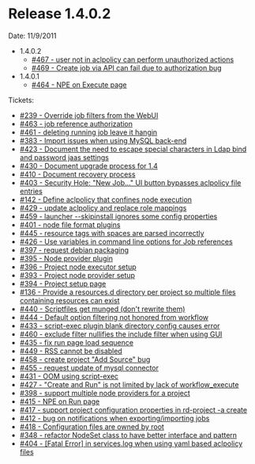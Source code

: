 Release 1.4.0.2
===========

Date: 11/9/2011

* 1.4.0.2
    * [#467 - user not in aclpolicy can perform unauthorized actions](http://rundeck.lighthouseapp.com/projects/59277/tickets/467-user-not-in-aclpolicy-can-perform-unauthorized-actions)
    * [#469 - Create job via API can fail due to authorization bug](http://rundeck.lighthouseapp.com/projects/59277/tickets/469-create-job-via-api-can-fail-due-to-authorization-bug)
* 1.4.0.1
    * [#464 - NPE on Execute page](http://rundeck.lighthouseapp.com/projects/59277/tickets/464-npe-on-execute-page)


Tickets: 

* [#239 - Override job filters from the WebUI](http://rundeck.lighthouseapp.com/projects/59277/tickets/239)
* [#463 - job reference authorization](http://rundeck.lighthouseapp.com/projects/59277/tickets/463)
* [#461 - deleting running job leave it hangin](http://rundeck.lighthouseapp.com/projects/59277/tickets/461)
* [#383 - Import issues when using MySQL back-end](http://rundeck.lighthouseapp.com/projects/59277/tickets/383)
* [#423 - Document the need to escape special characters in Ldap bind and password jaas settings](http://rundeck.lighthouseapp.com/projects/59277/tickets/423)
* [#430 - Document upgrade process for 1.4](http://rundeck.lighthouseapp.com/projects/59277/tickets/430)
* [#410 - Document recovery process](http://rundeck.lighthouseapp.com/projects/59277/tickets/410)
* [#403 - Security Hole:  "New Job..." UI button bypasses aclpolicy file entries](http://rundeck.lighthouseapp.com/projects/59277/tickets/403)
* [#142 - Define aclpolicy that confines node execution](http://rundeck.lighthouseapp.com/projects/59277/tickets/142)
* [#429 - update aclpolicy and replace role mappings](http://rundeck.lighthouseapp.com/projects/59277/tickets/429)
* [#459 - launcher --skipinstall ignores some config properties](http://rundeck.lighthouseapp.com/projects/59277/tickets/459)
* [#401 - node file format plugins](http://rundeck.lighthouseapp.com/projects/59277/tickets/401)
* [#445 - resource tags with spaces are parsed incorrectly](http://rundeck.lighthouseapp.com/projects/59277/tickets/445)
* [#426 - Use variables in command line options for Job references](http://rundeck.lighthouseapp.com/projects/59277/tickets/426)
* [#397 - request debian packaging](http://rundeck.lighthouseapp.com/projects/59277/tickets/397)
* [#395 - Node provider plugin](http://rundeck.lighthouseapp.com/projects/59277/tickets/395)
* [#396 - Project node executor setup](http://rundeck.lighthouseapp.com/projects/59277/tickets/396)
* [#393 - Project node provider setup](http://rundeck.lighthouseapp.com/projects/59277/tickets/393)
* [#394 - Project setup page](http://rundeck.lighthouseapp.com/projects/59277/tickets/394)
* [#136 - Provide a resources.d directory per project so multiple files containing resources can exist](http://rundeck.lighthouseapp.com/projects/59277/tickets/136)
* [#440 - Scriptfiles get munged (don't rewrite them)](http://rundeck.lighthouseapp.com/projects/59277/tickets/440)
* [#444 - Default option filtering not honored from workflow](http://rundeck.lighthouseapp.com/projects/59277/tickets/444)
* [#433 - script-exec plugin blank directory config causes error](http://rundeck.lighthouseapp.com/projects/59277/tickets/433)
* [#460 - exclude filter nullifies the include filter when using GUI](http://rundeck.lighthouseapp.com/projects/59277/tickets/460)
* [#435 - fix run page load sequence](http://rundeck.lighthouseapp.com/projects/59277/tickets/435)
* [#449 - RSS cannot be disabled](http://rundeck.lighthouseapp.com/projects/59277/tickets/449)
* [#458 - create project "Add Source" bug](http://rundeck.lighthouseapp.com/projects/59277/tickets/458)
* [#455 - request update of mysql connector](http://rundeck.lighthouseapp.com/projects/59277/tickets/455)
* [#431 - OOM using script-exec](http://rundeck.lighthouseapp.com/projects/59277/tickets/431)
* [#427 - "Create and Run" is not limited by lack of workflow_execute](http://rundeck.lighthouseapp.com/projects/59277/tickets/427)
* [#398 - support multiple node providers for a project](http://rundeck.lighthouseapp.com/projects/59277/tickets/398)
* [#415 - NPE on Run page](http://rundeck.lighthouseapp.com/projects/59277/tickets/415)
* [#417 - support project configuration properties in rd-project -a create](http://rundeck.lighthouseapp.com/projects/59277/tickets/417)
* [#412 - bug on notifications when exporting/importing jobs](http://rundeck.lighthouseapp.com/projects/59277/tickets/412)
* [#418 - Configuration files are owned by root](http://rundeck.lighthouseapp.com/projects/59277/tickets/418)
* [#348 - refactor NodeSet class to have better interface and pattern](http://rundeck.lighthouseapp.com/projects/59277/tickets/348)
* [#404 - [Fatal Error] in services.log when using yaml based aclpolicy files](http://rundeck.lighthouseapp.com/projects/59277/tickets/404)